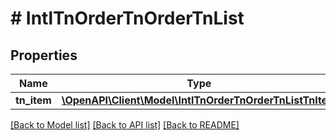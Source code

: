 # # IntlTnOrderTnOrderTnList

## Properties

Name | Type | Description | Notes
------------ | ------------- | ------------- | -------------
**tn_item** | [**\OpenAPI\Client\Model\IntlTnOrderTnOrderTnListTnItem**](IntlTnOrderTnOrderTnListTnItem.md) |  | [optional]

[[Back to Model list]](../../README.md#models) [[Back to API list]](../../README.md#endpoints) [[Back to README]](../../README.md)
